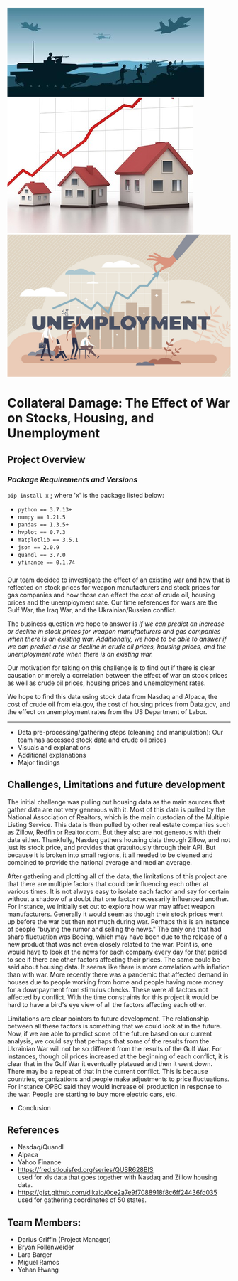 ![War Image](Resources/War_Image.jpeg)
![Housing Prices](Resources/housing_prices.jpeg)
![Unemployment](Resources/unemployment.jpeg)

# Collateral Damage: The Effect of War on Stocks, Housing, and Unemployment

## **Project Overview**
  ### 
  ### *Package Requirements and Versions*
`pip install x` ; where 'x' is the package listed below:
* `python == 3.7.13+` 
* `numpy == 1.21.5`
* `pandas == 1.3.5+`
* `hvplot == 0.7.3`
* `matplotlib == 3.5.1`
* `json == 2.0.9`
* `quandl == 3.7.0`
* `yfinance == 0.1.74`
  
###
  Our team decided to investigate the effect of an existing war and how that is reflected on stock prices for weapon manufacturers and stock prices for gas companies and how those can effect the cost of crude oil, housing prices and the unemployment rate. Our time references for wars are the Gulf War, the Iraq War, and the Ukrainian/Russian conflict.

The business question we hope to answer is *if we can predict an increase or decline in stock prices for weapon manufacturers and gas companies when there is an existing war. Additionally, we hope to be able to answer if we can predict a rise or decline in crude oil prices, housing prices, and the unemployment rate when there is an existing war.*

Our motivation for taking on this challenge is to find out if there is clear causation or merely a correlation between the effect of war on stock prices as well as crude oil prices, housing prices and unemployment rates.

We hope to find this data using stock data from Nasdaq and Alpaca, the cost of crude oil from eia.gov, the cost of housing prices from Data.gov, and the effect on unemployment rates from the US Department of Labor.

___

- Data pre-processing/gathering steps (cleaning and manipulation): Our team has accessed stock data and crude oil prices 
- Visuals and explanations
- Additional explanations
- Major findings
  
## Challenges, Limitations and future development

The initial challenge was pulling out housing data as the main sources that gather data are not very generous with it. Most of this data is pulled by the National Association of Realtors, which is the main custodian of the Multiple Listing Service. This data is then pulled by other real estate companies such as Zillow, Redfin or Realtor.com. But they also are not generous with their data either. Thankfully, Nasdaq gathers housing data through Zillow, and not just its stock price, and provides that gratuitously through their API. But because it is broken into small regions, it all needed to be cleaned and combined to provide the national average and median average.

After gathering and plotting all of the data, the limitations of this project are that there are multiple factors that could be influencing each other at various times. It is not always easy to isolate each factor and say for certain without a shadow of a doubt that one factor necessarily influenced another. For instance, we initially set out to explore how war may affect weapon manufacturers. Generally it would seem as though their stock prices went up before the war but then not much during war. Perhaps this is an instance of people "buying the rumor and selling the news." The only one that had sharp fluctuation was Boeing, which may have been due to the release of a new product that was not even closely related to the war. Point is, one would have to look at the news for each company every day for that period to see if there are other factors affecting their prices. The same could be said about housing data. It seems like there is more correlation with inflation than with war. More recently there was a pandemic that affected demand in houses due to people working from home and people having more money for a downpayment from stimulus checks. These were all factors not affected by conflict. With the time constraints for this project it would be hard to have a bird's eye view of all the factors affecting each other.

Limitations are clear pointers to future development. The relationship between all these factors is something that we could look at in the future. Now, if we are able to predict some of the future based on our current analysis, we could say that perhaps that some of the results from the Ukrainian War will not be so different from the results of the Gulf War. For instances, though oil prices increased at the beginning of each conflict, it is clear that in the Gulf War it eventually plateued and then it went down. There may be a repeat of that in the current conflict. This is because countries, organizations and people make adjustments to price fluctuations. For instance OPEC said they would increase oil production in response to the war. People are starting to buy more electric cars, etc. 




- Conclusion
## References

- Nasdaq/Quandl<br>
- Alpaca<br>
- Yahoo Finance<br>
- https://fred.stlouisfed.org/series/QUSR628BIS<br>
used for xls data that goes together with Nasdaq and Zillow housing data.<br>
- https://gist.github.com/dikaio/0ce2a7e9f7088918f8c6ff24436fd035<br>
used for gathering coordinates of 50 states.

## Team Members:

  - Darius Griffin (Project Manager)<br>
  - Bryan Follenweider<br>
  - Lara Barger<br>
  - Miguel Ramos<br>
  - Yohan Hwang
